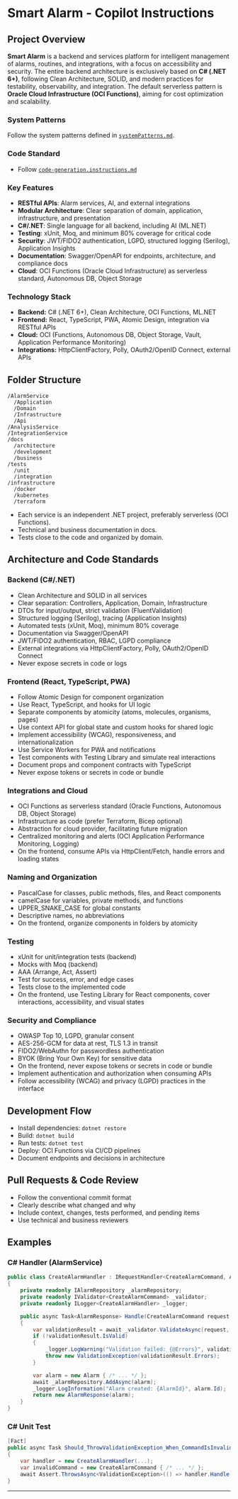 # Smart Alarm - Copilot Instructions

## Project Overview

**Smart Alarm** is a backend and services platform for intelligent management of alarms, routines, and integrations, with a focus on accessibility and security. The entire backend architecture is exclusively based on **C# (.NET 6+)**, following Clean Architecture, SOLID, and modern practices for testability, observability, and integration. The default serverless pattern is **Oracle Cloud Infrastructure (OCI Functions)**, aiming for cost optimization and scalability.

### System Patterns
Follow the system patterns defined in [`systemPatterns.md`](/docs/architecture/systemPatterns.md).

### Code Standard
- Follow [`code-generation.instructions.md`](./instructions/code-generation.instructions.md)

### Key Features
- **RESTful APIs**: Alarm services, AI, and external integrations
- **Modular Architecture**: Clear separation of domain, application, infrastructure, and presentation
- **C#/.NET**: Single language for all backend, including AI (ML.NET)
- **Testing**: xUnit, Moq, and minimum 80% coverage for critical code
- **Security**: JWT/FIDO2 authentication, LGPD, structured logging (Serilog), Application Insights
- **Documentation**: Swagger/OpenAPI for endpoints, architecture, and compliance docs
- **Cloud**: OCI Functions (Oracle Cloud Infrastructure) as serverless standard, Autonomous DB, Object Storage

### Technology Stack
- **Backend:** C# (.NET 6+), Clean Architecture, OCI Functions, ML.NET
- **Frontend:** React, TypeScript, PWA, Atomic Design, integration via RESTful APIs
- **Cloud:** OCI (Functions, Autonomous DB, Object Storage, Vault, Application Performance Monitoring)
- **Integrations:** HttpClientFactory, Polly, OAuth2/OpenID Connect, external APIs

## Folder Structure

```
/AlarmService
  /Application
  /Domain
  /Infrastructure
  /Api
/AnalysisService
/IntegrationService
/docs
  /architecture
  /development
  /business
/tests
  /unit
  /integration
/infrastructure
  /docker
  /kubernetes
  /terraform
```

- Each service is an independent .NET project, preferably serverless (OCI Functions).
- Technical and business documentation in docs.
- Tests close to the code and organized by domain.

## Architecture and Code Standards

### Backend (C#/.NET)
- Clean Architecture and SOLID in all services
- Clear separation: Controllers, Application, Domain, Infrastructure
- DTOs for input/output, strict validation (FluentValidation)
- Structured logging (Serilog), tracing (Application Insights)
- Automated tests (xUnit, Moq), minimum 80% coverage
- Documentation via Swagger/OpenAPI
- JWT/FIDO2 authentication, RBAC, LGPD compliance
- External integrations via HttpClientFactory, Polly, OAuth2/OpenID Connect
- Never expose secrets in code or logs

### Frontend (React, TypeScript, PWA)
- Follow Atomic Design for component organization
- Use React, TypeScript, and hooks for UI logic
- Separate components by atomicity (atoms, molecules, organisms, pages)
- Use context API for global state and custom hooks for shared logic
- Implement accessibility (WCAG), responsiveness, and internationalization
- Use Service Workers for PWA and notifications
- Test components with Testing Library and simulate real interactions
- Document props and component contracts with TypeScript
- Never expose tokens or secrets in code or bundle

### Integrations and Cloud
- OCI Functions as serverless standard (Oracle Functions, Autonomous DB, Object Storage)
- Infrastructure as code (prefer Terraform, Bicep optional)
- Abstraction for cloud provider, facilitating future migration
- Centralized monitoring and alerts (OCI Application Performance Monitoring, Logging)
- On the frontend, consume APIs via HttpClient/Fetch, handle errors and loading states

### Naming and Organization
- PascalCase for classes, public methods, files, and React components
- camelCase for variables, private methods, and functions
- UPPER_SNAKE_CASE for global constants
- Descriptive names, no abbreviations
- On the frontend, organize components in folders by atomicity

### Testing
- xUnit for unit/integration tests (backend)
- Mocks with Moq (backend)
- AAA (Arrange, Act, Assert)
- Test for success, error, and edge cases
- Tests close to the implemented code
- On the frontend, use Testing Library for React components, cover interactions, accessibility, and visual states

### Security and Compliance
- OWASP Top 10, LGPD, granular consent
- AES-256-GCM for data at rest, TLS 1.3 in transit
- FIDO2/WebAuthn for passwordless authentication
- BYOK (Bring Your Own Key) for sensitive data
- On the frontend, never expose tokens or secrets in code or bundle
- Implement authentication and authorization when consuming APIs
- Follow accessibility (WCAG) and privacy (LGPD) practices in the interface

## Development Flow

- Install dependencies: `dotnet restore`
- Build: `dotnet build`
- Run tests: `dotnet test`
- Deploy: OCI Functions via CI/CD pipelines
- Document endpoints and decisions in architecture

## Pull Requests & Code Review

- Follow the conventional commit format
- Clearly describe what changed and why
- Include context, changes, tests performed, and pending items
- Use technical and business reviewers

## Examples

### C# Handler (AlarmService)

```csharp
public class CreateAlarmHandler : IRequestHandler<CreateAlarmCommand, AlarmResponse>
{
    private readonly IAlarmRepository _alarmRepository;
    private readonly IValidator<CreateAlarmCommand> _validator;
    private readonly ILogger<CreateAlarmHandler> _logger;

    public async Task<AlarmResponse> Handle(CreateAlarmCommand request, CancellationToken cancellationToken)
    {
        var validationResult = await _validator.ValidateAsync(request, cancellationToken);
        if (!validationResult.IsValid)
        {
            _logger.LogWarning("Validation failed: {@Errors}", validationResult.Errors);
            throw new ValidationException(validationResult.Errors);
        }

        var alarm = new Alarm { /* ... */ };
        await _alarmRepository.AddAsync(alarm);
        _logger.LogInformation("Alarm created: {AlarmId}", alarm.Id);
        return new AlarmResponse(alarm);
    }
}
```

### C# Unit Test

```csharp
[Fact]
public async Task Should_ThrowValidationException_When_CommandIsInvalid()
{
    var handler = new CreateAlarmHandler(...);
    var invalidCommand = new CreateAlarmCommand { /* ... */ };
    await Assert.ThrowsAsync<ValidationException>(() => handler.Handle(invalidCommand, CancellationToken.None));
}
```

---
